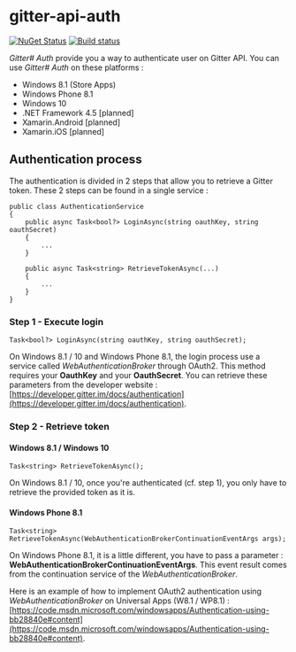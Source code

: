 # gitter-api-auth

[![NuGet Status](http://img.shields.io/nuget/v/gitter-api-auth.svg?style=flat)](https://www.nuget.org/packages/gitter-api-auth/)
[![Build status](https://ci.appveyor.com/api/projects/status/tj8e266j1vb193jr?svg=true)](https://ci.appveyor.com/project/Odonno/gitter-api-auth)

*Gitter# Auth* provide you a way to authenticate user on Gitter API. You can use *Gitter# Auth* on these platforms :

* Windows 8.1 (Store Apps)
* Windows Phone 8.1
* Windows 10
* .NET Framework 4.5 [planned]
* Xamarin.Android [planned]
* Xamarin.iOS [planned]


## Authentication process

The authentication is divided in 2 steps that allow you to retrieve a Gitter token. These 2 steps can be found in a single service :

```
public class AuthenticationService
{
    public async Task<bool?> LoginAsync(string oauthKey, string oauthSecret)
    {
        ...
    }

    public async Task<string> RetrieveTokenAsync(...)
    {
        ...
    }
}
```

### Step 1 - Execute login

```
Task<bool?> LoginAsync(string oauthKey, string oauthSecret);
```

On Windows 8.1 / 10 and Windows Phone 8.1, the login process use a service called *WebAuthenticationBroker* through OAuth2. This method requires your **OauthKey** and your **OauthSecret**. You can retrieve these parameters from the developer website : [https://developer.gitter.im/docs/authentication](https://developer.gitter.im/docs/authentication).

### Step 2 - Retrieve token

#### Windows 8.1 / Windows 10

```
Task<string> RetrieveTokenAsync();
```

On Windows 8.1 / 10, once you're authenticated (cf. step 1), you only have to retrieve the provided token as it is.

#### Windows Phone 8.1

```
Task<string> RetrieveTokenAsync(WebAuthenticationBrokerContinuationEventArgs args);
```

On Windows Phone 8.1, it is a little different, you have to pass a parameter : **WebAuthenticationBrokerContinuationEventArgs**. This event result comes from the continuation service of the *WebAuthenticationBroker*.

Here is an example of how to implement OAuth2 authentication using *WebAuthenticationBroker* on Universal Apps (W8.1 / WP8.1) : [https://code.msdn.microsoft.com/windowsapps/Authentication-using-bb28840e#content](https://code.msdn.microsoft.com/windowsapps/Authentication-using-bb28840e#content).
